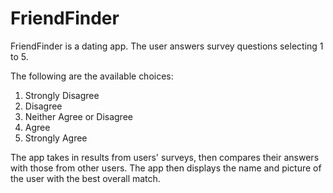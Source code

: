 # FriendFinder

FriendFinder is a dating app.  The user answers survey questions selecting 1 to 5.  

The following are the available choices:

1.  Strongly Disagree
2.  Disagree
3.  Neither Agree or Disagree
4.  Agree
5.  Strongly Agree

The app takes in results from users' surveys, then compares their answers with those from other users.  The app then displays the name and picture of the user with the best overall match. 